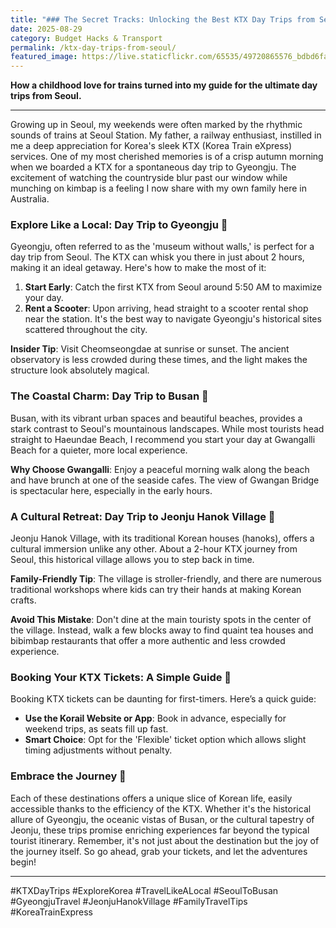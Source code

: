 ```yaml
---
title: "### The Secret Tracks: Unlocking the Best KTX Day Trips from Seoul 🚄"
date: 2025-08-29
category: Budget Hacks & Transport
permalink: /ktx-day-trips-from-seoul/
featured_image: https://live.staticflickr.com/65535/49720865576_bdbd6fa2b8.jpg
---
```

**How a childhood love for trains turned into my guide for the ultimate day trips from Seoul.**

- - -

Growing up in Seoul, my weekends were often marked by the rhythmic sounds of trains at Seoul Station. My father, a railway enthusiast, instilled in me a deep appreciation for Korea's sleek KTX (Korea Train eXpress) services. One of my most cherished memories is of a crisp autumn morning when we boarded a KTX for a spontaneous day trip to Gyeongju. The excitement of watching the countryside blur past our window while munching on kimbap is a feeling I now share with my own family here in Australia.

### Explore Like a Local: Day Trip to Gyeongju 🌺

Gyeongju, often referred to as the 'museum without walls,' is perfect for a day trip from Seoul. The KTX can whisk you there in just about 2 hours, making it an ideal getaway. Here's how to make the most of it:

1. **Start Early**: Catch the first KTX from Seoul around 5:50 AM to maximize your day. 
2. **Rent a Scooter**: Upon arriving, head straight to a scooter rental shop near the station. It's the best way to navigate Gyeongju's historical sites scattered throughout the city.

**Insider Tip**: Visit Cheomseongdae at sunrise or sunset. The ancient observatory is less crowded during these times, and the light makes the structure look absolutely magical.

### The Coastal Charm: Day Trip to Busan 🌊

Busan, with its vibrant urban spaces and beautiful beaches, provides a stark contrast to Seoul's mountainous landscapes. While most tourists head straight to Haeundae Beach, I recommend you start your day at Gwangalli Beach for a quieter, more local experience.

**Why Choose Gwangalli**: Enjoy a peaceful morning walk along the beach and have brunch at one of the seaside cafes. The view of Gwangan Bridge is spectacular here, especially in the early hours.

### A Cultural Retreat: Day Trip to Jeonju Hanok Village 🏡

Jeonju Hanok Village, with its traditional Korean houses (hanoks), offers a cultural immersion unlike any other. About a 2-hour KTX journey from Seoul, this historical village allows you to step back in time.

**Family-Friendly Tip**: The village is stroller-friendly, and there are numerous traditional workshops where kids can try their hands at making Korean crafts.

**Avoid This Mistake**: Don't dine at the main touristy spots in the center of the village. Instead, walk a few blocks away to find quaint tea houses and bibimbap restaurants that offer a more authentic and less crowded experience.

### Booking Your KTX Tickets: A Simple Guide 🎫

Booking KTX tickets can be daunting for first-timers. Here’s a quick guide:

* **Use the Korail Website or App**: Book in advance, especially for weekend trips, as seats fill up fast.
* **Smart Choice**: Opt for the 'Flexible' ticket option which allows slight timing adjustments without penalty.

### Embrace the Journey 🌟

Each of these destinations offers a unique slice of Korean life, easily accessible thanks to the efficiency of the KTX. Whether it's the historical allure of Gyeongju, the oceanic vistas of Busan, or the cultural tapestry of Jeonju, these trips promise enriching experiences far beyond the typical tourist itinerary. Remember, it's not just about the destination but the joy of the journey itself. So go ahead, grab your tickets, and let the adventures begin!

- - -

\#KTXDayTrips #ExploreKorea #TravelLikeALocal #SeoulToBusan #GyeongjuTravel #JeonjuHanokVillage #FamilyTravelTips #KoreaTrainExpress